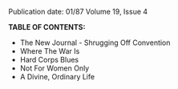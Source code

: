 Publication date: 01/87
Volume 19, Issue 4

**TABLE OF CONTENTS:**
- The New Journal - Shrugging Off Convention
- Where The War Is
- Hard Corps Blues
- Not For Women Only
- A Divine, Ordinary Life

